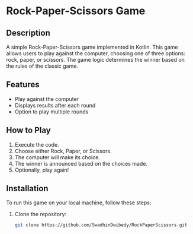 # Rock-Paper-Scissors Game

## Description
A simple Rock-Paper-Scissors game implemented in Kotlin. This game allows users to play against the computer, choosing one of three options: rock, paper, or scissors. The game logic determines the winner based on the rules of the classic game.

## Features
- Play against the computer
- Displays results after each round
- Option to play multiple rounds

## How to Play
1. Execute the code.
2. Choose either Rock, Paper, or Scissors.
3. The computer will make its choice.
4. The winner is announced based on the choices made.
5. Optionally, play again!

## Installation
To run this game on your local machine, follow these steps:

1. Clone the repository:
   ```bash
   git clone https://github.com/SwadhinDwibedy/RockPaperScissors.git
 
